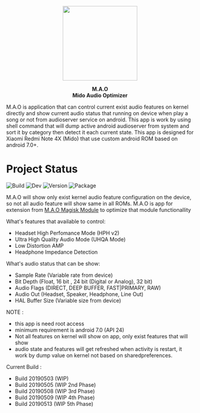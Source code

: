 <p align="center">
  <img width="200" height="200" src="https://raw.githubusercontent.com/Nicklas373/M.A.O/master/M.A.O.png"><br>
</p>

<p align="center">
  <b>M.A.O</b><br>
  <b>Mido Audio Optimizer</b><br>
</p>

M.A.O is application that can control current exist audio features on kernel directly and show current audio status that running on device when play a song or not from audioserver service on android. This app is work by using shell command that will dump active android audioserver from system and sort it by category then detect it each current state. This app is designed for Xiaomi Redmi Note 4X (Mido) that use custom android ROM based on android 7.0+.

# Project Status
![Build](https://img.shields.io/badge/Build%20Status-On%20Progress-yellow.svg) ![Dev](https://img.shields.io/badge/Development%20Phase-W.I.P-yellow.svg) ![Version](https://img.shields.io/badge/Latest%20Version-5th%20Phase-yellow.svg) ![Package](https://img.shields.io/badge/Package-Android%20App-blue.svg)

M.A.O will show only exist kernel audio feature configuration on the device, so not all audio feature will show same in all ROMs. M.A.O is app for extension from [M.A.O Magisk Module](https://github.com/Nicklas373/Internal_DAC_Fixer) to optimize that module functionallity

What's features that available to control:
- Headset High Perfomance Mode (HPH v2)
- Ultra High Quality Audio Mode (UHQA Mode)
- Low Distortion AMP
- Headphone Impedance Detection

What's audio status that can be show:
- Sample Rate (Variable rate from device)
- Bit Depth (Float, 16 bit , 24 bit (Digital or Analog), 32 bit)
- Audio Flags (DIRECT, DEEP BUFFER, FAST|PRIMARY, RAW)
- Audio Out (Headset, Speaker, Headphone, Line Out)
- HAL Buffer Size (Variable size from device)

NOTE : 
- this app is need root access
- minimum requirement is android 7.0 (API 24)
- Not all features on kernel will show on app, only exist features that will show
- audio state and features will get refreshed when activity is restart, it work by dump value on kernel not based on sharedpreferences.
       
Current Build :
- Build 20190503 (WIP)
- Build 20190505 (WIP 2nd Phase)
- Build 20190508 (WIP 3rd Phase)
- Build 20190509 (WIP 4th Phase)
- Build 20190513 (WIP 5th Phase)